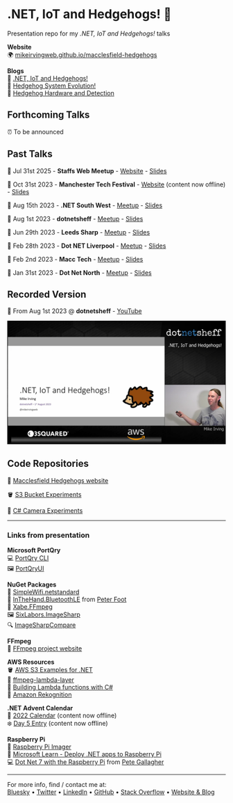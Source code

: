 # .NET, IoT and Hedgehogs! 🦔
Presentation repo for my _.NET, IoT and Hedgehogs!_ talks

**Website**  
🌍 [mikeirvingweb.github.io/macclesfield-hedgehogs](https://mikeirvingweb.github.io/macclesfield-hedgehogs/)

**Blogs**  
📖 [.NET, IoT and Hedgehogs!](https://www.mike-irving.co.uk/web-design-blog/?blogid=122)  
📖 [Hedgehog System Evolution!](https://www.mike-irving.co.uk/web-design-blog/?blogid=123)  
📖 [Hedgehog Hardware and Detection](https://www.mike-irving.co.uk/web-design-blog/?blogid=124)  

## Forthcoming Talks
⏰ To be announced  

## Past Talks  
📅 Jul 31st 2025 - **Staffs Web Meetup** - [Website](https://www.meetup.com/staffswebmeetup/events/305475184/) - [Slides](https://mikeirvingweb.s3.amazonaws.com/dotnet-iot-and-hedgehogs/presentations/2025/2025-07-31-staffs-web-meetup/mike-irving-dotnet-iot-and-hedgehogs.pptx)  

📅 Oct 31st 2023 - **Manchester Tech Festival** - [Website](https://www.manchestertechfestival.co.uk/software-engineering-tech-quality/) (content now offline) - [Slides](https://mikeirvingweb.s3.amazonaws.com/dotnet-iot-and-hedgehogs/presentations/2023/2023-10-31-manchester-tech-festival/mike-irving-dotnet-iot-and-hedgehogs.pptx)  

📅 Aug 15th 2023 - **.NET South West** - [Meetup](https://www.meetup.com/dotnetsouthwest/events/295066920/) - [Slides](https://mikeirvingweb.s3.amazonaws.com/dotnet-iot-and-hedgehogs/presentations/2023/2023-08-15-.net-south-west/mike-irving-dotnet-iot-and-hedgehogs.pptx)  

📅 Aug 1st 2023 - **dotnetsheff** - [Meetup](https://www.meetup.com/dotnetsheff/events/294085807/) - [Slides](https://mikeirvingweb.s3.amazonaws.com/dotnet-iot-and-hedgehogs/presentations/2023/2023-08-01-dotnetsheff/mike-irving-dotnet-iot-and-hedgehogs.pptx)  

📅 Jun 29th 2023 - **Leeds Sharp** - [Meetup](https://www.meetup.com/leeds-sharp/events/293228795) - [Slides](https://mikeirvingweb.s3.amazonaws.com/dotnet-iot-and-hedgehogs/presentations/2023/2023-06-29-leeds-sharp/mike-irving-dotnet-iot-and-hedgehogs.pptx)  

📅 Feb 28th 2023 - **Dot NET Liverpool** - [Meetup](https://www.meetup.com/dot-net-liverpool/events/291461997/) - [Slides](https://mikeirvingweb.s3.amazonaws.com/dotnet-iot-and-hedgehogs/presentations/2023/2023-02-28-dot-net-liverpool/mike-irving-dotnet-iot-and-hedgehogs.pptx)  

📅 Feb 2nd 2023 - **Macc Tech** - [Meetup](https://www.meetup.com/macctech/events/288873927/) - [Slides](https://mikeirvingweb.s3.amazonaws.com/dotnet-iot-and-hedgehogs/presentations/2023/2023-02-02-macc-tech/mike-irving-dotnet-iot-and-hedgehogs.pptx)  

📅 Jan 31st 2023 - **Dot Net North** - [Meetup](https://www.meetup.com/dotnetnorth/events/290851422/) - [Slides](https://mikeirvingweb.s3.amazonaws.com/dotnet-iot-and-hedgehogs/presentations/2023/2023-01-31-dot-net-north/mike-irving-dotnet-iot-and-hedgehogs.pptx)  

## Recorded Version

🍿 From Aug 1st 2023 @ **dotnetsheff** - [YouTube](https://www.youtube.com/watch?v=9EBAIZkUXL8)  

[![dotnetsheff: .NET, Iot and Hedgehogs!](dotnet-iot-and-hedgehogs-youtube.png)](https://www.youtube.com/watch?v=9EBAIZkUXL8)

## Code Repositories

🦔 [Macclesfield Hedgehogs website](https://github.com/mikeirvingweb/macclesfield-hedgehogs)  

🪣 [S3 Bucket Experiments](https://github.com/mikeirvingweb/S3BucketExperiments)  

🎥 [C# Camera Experiments](https://github.com/mikeirvingweb/CameraExperiments)  

---

### Links from presentation

**Microsoft PortQry**  
💻 [PortQry CLI](https://www.microsoft.com/en-us/download/details.aspx?id=17148)  
🖼️ [PortQryUI](https://www.microsoft.com/en-us/download/details.aspx?id=24009)  

**NuGet Packages**   
📶 [SimpleWifi.netstandard](https://www.nuget.org/packages/SimpleWifi.netstandard/)  
🔵 [InTheHand.BluetoothLE](https://www.nuget.org/packages/InTheHand.BluetoothLE) from [Peter Foot](https://bsky.app/profile/peterfoot.net)  
📼 [Xabe.FFmpeg](https://www.nuget.org/packages/Xabe.FFmpeg)  
🖼️ [SixLabors.ImageSharp](https://www.nuget.org/packages/SixLabors.ImageSharp)  
🔍 [ImageSharpCompare](https://www.nuget.org/packages/ImageSharpCompare/)  

**FFmpeg**  
📼 [FFmpeg project website](https://ffmpeg.org/)

**AWS Resources**  
🪣 [AWS S3 Examples for .NET](https://github.com/awsdocs/aws-doc-sdk-examples/tree/main/dotnetv3/S3)  
📼 [ffmpeg-lambda-layer](https://serverlessrepo.aws.amazon.com/applications/us-east-1/145266761615/ffmpeg-lambda-layer)  
🧩 [Building Lambda functions with C#](https://docs.aws.amazon.com/lambda/latest/dg/lambda-csharp.html)  
🔬 [Amazon Rekognition](https://aws.amazon.com/rekognition/)  

**.NET Advent Calendar**  
🎄 [2022 Calendar](https://dotnet.christmas/2022)  (content now offline)  
❄️ [Day 5 Entry](https://dotnet.christmas/2022/5)  (content now offline)  

**Raspberry Pi**  
🍓 [Raspberry Pi Imager](https://www.raspberrypi.com/software/)  
📔 [Microsoft Learn - Deploy .NET apps to Raspberry Pi](https://learn.microsoft.com/en-us/dotnet/iot/deployment?WT.mc_id=MVP_307078)  
💻 [Dot Net 7 with the Raspberry Pi](https://github.com/pjgpetecodes/dotnet7pi) from [Pete Gallagher](twitter.com/pete_codes)  

---
For more info, find / contact me at:  
[Bluesky](https://bsky.app/profile/mikeirvingweb.bsky.social) • [Twitter](https://twitter.com/mikeirvingweb) • [LinkedIn](https://www.linkedin.com/in/mikeirving) • [GitHub](https://github.com/mikeirvingweb) • [Stack Overflow](https://stackoverflow.com/users/482901/mike-irving) • [Website & Blog](https://www.mike-irving.co.uk/)
